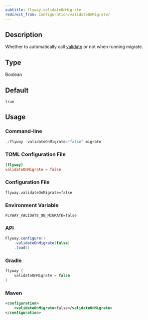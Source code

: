 ```yaml
---
subtitle: flyway.validateOnMigrate
redirect_from: Configuration/validateOnMigrate/
---
```


## Description

Whether to automatically call [validate](Commands/validate) or not when running migrate.

## Type

Boolean

## Default

`true`

## Usage

### Command-line

```powershell
./flyway -validateOnMigrate="false" migrate
```

### TOML Configuration File

```toml
[flyway]
validateOnMigrate = false
```

### Configuration File

```properties
flyway.validateOnMigrate=false
```

### Environment Variable

```properties
FLYWAY_VALIDATE_ON_MIGRATE=false
```

### API

```java
Flyway.configure()
    .validateOnMigrate(false)
    .load()
```

### Gradle

```groovy
flyway {
    validateOnMigrate = false
}
```

### Maven

```xml
<configuration>
    <validateOnMigrate>false</validateOnMigrate>
</configuration>
```
